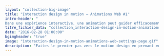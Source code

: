```yaml
---
layout: "collection-big-image"
title: "Interaction design in motion – Animations Web #1"
intro-header: "
Dans une expérience interactive, une animation peut guider efficacement l'attention de l'utilisateur de manière à l'informer et le divertir. Utiliser le mouvement permet de transporter en douceur les utilisateurs entre deux pages, expliquer les changements de dispositions et la hiérarchie sur un écran. En bref, donner du sens à l'interface en traduisant les relations spatiales, la fonctionnalité et l'intention du design. Adopter une approche élégante pour mettre en scène les animations sans sacrifier la fluidité de l'expérience utilisateur est une excellente pratique. Faites le premier pas vers le motion design en prenant votre dose d'inspirations pour la semaine."
titre_fichier_data: "collection_interaction-design-in-motion-animations-web-1"
date: "2016-02-28 01:00:00"
bgimgheader: "true"
image: "interaction-design-in-motion-animations-web-settings-page.gif"
description: "Faites le premier pas vers le motion design en prenant votre dose d'animations de site web & d'applications pour la semaine."
---
```

